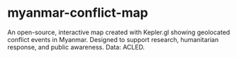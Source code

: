 # myanmar-conflict-map
An open-source, interactive map created with Kepler.gl showing geolocated conflict events in Myanmar. Designed to support research, humanitarian response, and public awareness. Data: ACLED.
